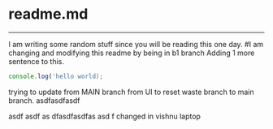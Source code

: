 # readme.md
<hr>

I am writing some random stuff since you will be reading this one day.
#I am changing and modifying this readme by being in b1 branch
Adding 1 more sentence to this.

```javascript
console.log('hello world);
```

trying to update from MAIN branch from UI to reset waste branch to main branch.
asdfasdfasdf

asdf
asdf
as
dfasdfasdfas
asd
f
changed in vishnu laptop